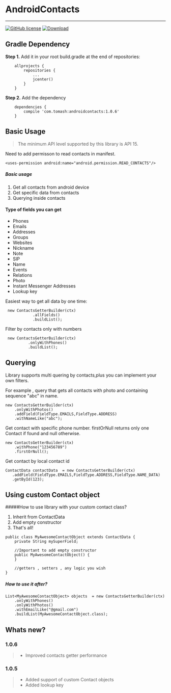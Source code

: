 AndroidContacts
===================
----------------------------------
[![GitHub license](https://img.shields.io/github/license/mashape/apistatus.svg)](https://github.com/blainepwnz/AndroidContacts/blob/master/LICENSE.txt)
[ ![Download](https://api.bintray.com/packages/blainepwnz/maven/androidcontacts/images/download.svg) ](https://bintray.com/blainepwnz/maven/androidcontacts/_latestVersion)


Gradle Dependency
---------------------------
**Step 1.** Add it in your root build.gradle at the end of repositories:
```
	allprojects {
		repositories {
			...
			jcenter()
    	}
	}
```
**Step 2.** Add the dependency
```
	dependencies {
		compile 'com.tomash:androidcontacts:1.0.6'
	}
```




 Basic Usage
------------------


>The minimum API level supported by this library is API 15.

Need to add permisson to read contacts in manifest.
```
<uses-permission android:name="android.permission.READ_CONTACTS"/>
```

##### Basic usage
1. Get all contacts from android device
2. Get specific data from contacts
3. Querying inside contacts
#### Type of fields you can get

* Phones
* Emails
* Addresses
* Groups
* Websites
* Nickname
* Note
* SIP
* Name
* Events
* Relations
* Photo
* Instant Messenger Addresses
* Lookup key

Easiest way to get all data by one time:
```
 new ContactsGetterBuilder(ctx)
            .allFields()
            .buildList();
```
Filter by contacts only with numbers
```
 new ContactsGetterBuilder(ctx)
          .onlyWithPhones()
		  .buildList();          
```


Querying
------------------
Library supports multi quering by contacts,plus you can implement your own filters.

For example , query that gets all contacts with photo and containing sequence "abc" in name.
```
new ContactsGetterBuilder(ctx)
    .onlyWithPhotos()
    .addField(FieldType.EMAILS,FieldType.ADDRESS)
    .withNameLike("abc");
```              
 
 Get contact with specific phone number.
 firstOrNull returns only one Contact if found and null otherwise.
```
new ContactsGetterBuilder(ctx)
    .withPhone("123456789")
    .firstOrNull();   
```

Get contact by local contact id
```
ContactData contactData  = new ContactsGetterBuilder(ctx)
   .addField(FieldType.EMAILS,FieldType.ADDRESS,FieldType.NAME_DATA)
   .getById(123);
```    



Using custom Contact object
------------------
#####How to use library with your custom contact class?
1. Inherit from ContactData
2. Add empty constructor
3. That's all!

```
public class MyAwesomeContactObject extends ContactData {
    private String mySuperField;

    //Important to add empty constructor
    public MyAwesomeContactObject() {
    }

    //getters , setters , any logic you wish
}
```
##### How to use it after?
```
List<MyAwesomeContactObject> objects  = new ContactsGetterBuilder(ctx)
    .onlyWithPhones()
    .onlyWithPhotos()
    .withEmailLike("@gmail.com")
    .buildList(MyAwesomeContactObject.class);
```

Whats new?
------------------
### 1.0.6
> * Improved contacts getter performance

### 1.0.5 
> * Added support of custom Contact objects
> * Added lookup key

